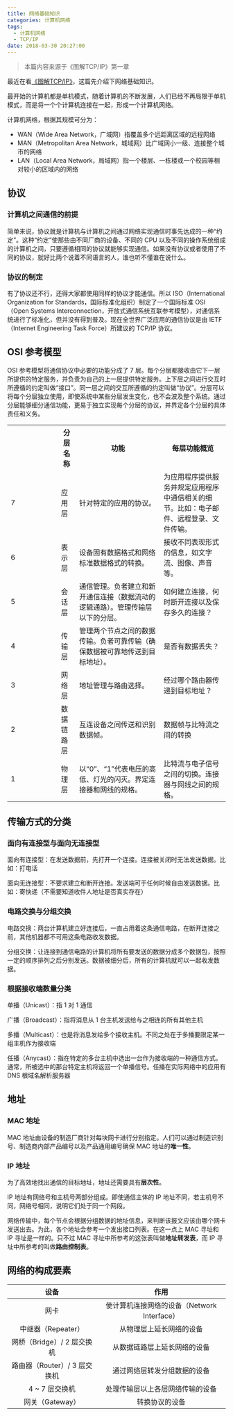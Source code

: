 ```yaml
---
title: 网络基础知识
categories: 计算机网络
tags:
  - 计算机网络
  - TCP/IP
date: 2018-03-30 20:27:00
---
```

> 本篇内容来源于《图解TCP/IP》第一章

最近在看[《图解TCP/IP》](https://www.amazon.cn/dp/B00DMS9990/)，这篇先介绍下网络基础知识。

最开始的计算机都是单机模式，随着计算机的不断发展，人们已经不再局限于单机模式，而是将一个个计算机连接在一起，形成一个计算机网络。

<!-- more -->


计算机网络，根据其规模可分为：
* WAN（Wide Area Network，广域网）指覆盖多个远距离区域的远程网络
* MAN（Metropolitan Area Network，城域网）比广域网小一级、连接整个城市的网络
* LAN（Local Area Network，局域网）指一个楼层、一栋楼或一个校园等相对较小的区域内的网络


## 协议

### 计算机之间通信的前提

简单来说，协议就是计算机与计算机之间通过网络实现通信时事先达成的一种“约定”。这种“约定”使那些由不同厂商的设备、不同的 CPU 以及不同的操作系统组成的计算机之间，只要遵循相同的协议就能够实现通信。如果没有协议或者使用了不同的协议，就好比两个说着不同语言的人，谁也听不懂谁在说什么。

### 协议的制定

有了协议还不行，还得大家都使用同样的协议才能通信。所以 ISO（International Organization for Standards，国际标准化组织）制定了一个国际标准 OSI（Open Systems Interconnection，开放式通信系统互联参考模型），对通信系统进行了标准化，但并没有得到普及。现在全世界广泛应用的通信协议是由 IETF（Internet Engineering Task Force）所建议的 TCP/IP 协议。
 
## OSI 参考模型

OSI 参考模型将通信协议中必要的功能分成了 7 层。每个分层都接收由它下一层所提供的特定服务，并负责为自己的上一层提供特定服务。上下层之间进行交互时所遵循的约定叫做“接口”。同一层之间的交互所遵循的约定叫做“协议”。分层可以将每个分层独立使用，即使系统中某些分层发生变化，也不会波及整个系统。通过分层能够细分通信功能，更易于独立实现每个分层的协议，并界定各个分层的具体责任和义务。


<table>
    <tr>
        <th  style="width: 100px;"></th>
        <th >分层名称</th>
        <th>功能</th>
        <th>每层功能概览</th>
    </tr>
    <tr>
        <td>7</td>
        <td>应用层</td>
        <td>针对特定的应用的协议。</td>
        <td>为应用程序提供服务并规定应用程序中通信相关的细节。比如：电子邮件、远程登录、文件传输。</td>
    </tr>
    <tr>
        <td>6</td>
        <td>表示层</td>
        <td>设备固有数据格式和网络标准数据格式的转换。</td>
        <td>接收不同表现形式的信息，如文字流、图像、声音等。</td>
    </tr>
    <tr>
        <td>5</td>
        <td>会话层</td>
        <td>通信管理。负者建立和新开通信连接（数据流动的逻辑通路）。管理传输层以下的分层。</td>
        <td>如何建立连接，何时断开连接以及保存多久的连接？</td>
    </tr>
    <tr>
        <td>4</td>
        <td>传输层</td>
        <td>管理两个节点之间的数据传输。负者可靠传输（确保数据被可靠地传送到目标地址）。</td>
        <td>是否有数据丢失？</td>
    </tr>
    <tr>
        <td>3</td>
        <td>网络层</td>
        <td>地址管理与路由选择。</td>
        <td>经过哪个路由器传递到目标地址？</td>
    </tr>
    <tr>
        <td>2</td>
        <td>数据链路层</td>
        <td>互连设备之间传送和识别数据帧。</td>
        <td>数据帧与比特流之间的转换</td>
    </tr>
    <tr>
        <td>1</td>
        <td>物理层</td>
        <td>以“0”、“1”代表电压的高低、灯光的闪灭。界定连接器和网线的规格。</td>
        <td>比特流与电子信号之间的切换。连接器与网线之间的规格。</td>
    </tr>
</table>



## 传输方式的分类

### 面向有连接型与面向无连接型

面向有连接型：在发送数据前，先打开一个连接。连接被关闭时无法发送数据。比如：打电话

面向无连接型：不要求建立和断开连接。发送端可于任何时候自由发送数据。比如：寄快递（不需要知道收件人地址是否真实存在）

### 电路交换与分组交换

电路交换：两台计算机建立好连接后，一直占用着这条通信电路，在断开连接之前，其他机器都不可用这条电路收发数据。

分组交换：让连接到通信电路的计算机将所有要发送的数据分成多个数据包，按照一定的顺序排列之后分别发送。数据被细分后，所有的计算机就可以一起收发数据。

### 根据接收端数量分类

单播（Unicast）：指 1 对 1 通信

广播（Broadcast）：指将消息从 1 台主机发送给与之相连的所有其他主机

多播（Multicast）：也是将消息发给多个接收主机。不同之处在于多播要限定某一组主机作为接收端

任播（Anycast）：指在特定的多台主机中选出一台作为接收端的一种通信方式。通常，所被选中的那台特定主机将返回一个单播信号。任播在实际网络中的应用有 DNS 根域名解析服务器

## 地址

### MAC 地址

MAC 地址由设备的制造厂商针对每块网卡进行分别指定。人们可以通过制造识别号、制造商内部产品编号以及产品通用编号确保 MAC 地址的**唯一性**。

### IP 地址

为了高效地找出通信的目标地址，地址还需要具有**层次性**。

IP 地址有网络号和主机号两部分组成。即使通信主体的 IP 地址不同，若主机号不同，网络号相同，说明它们处于同一个网段。

网络传输中，每个节点会根据分组数据的地址信息，来判断该报文应该由哪个网卡发送出去。为此，各个地址会参考一个发出接口列表。在这一点上 MAC 寻址和 IP 寻址是一样的。只不过 MAC 寻址中所参考的这张表叫做**地址转发表**，而 IP 寻址中所参考的叫做**路由控制表**。



## 网络的构成要素

| 设备 | 作用 |
|:---:|:---:|
| 网卡 | 使计算机连接网络的设备（Network Interface）
| 中继器（Repeater）|从物理层上延长网络的设备
| 网桥（Bridge）/ 2 层交换机| 从数据链路层上延长网络的设备
| 路由器（Router）/ 3 层交换机| 通过网络层转发分组数据的设备
| 4 ~ 7 层交换机| 处理传输层以上各层网络传输的设备
| 网关（Gateway）| 转换协议的设备



